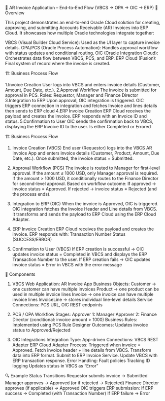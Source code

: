 📑 AR Invoice Application – End-to-End Flow (VBCS → OPA → OIC → ERP)
📌 Overview

This project demonstrates an end-to-end Oracle Cloud solution for creating, approving, and submitting Accounts Receivable (AR) Invoices into ERP Cloud.
It showcases how multiple Oracle technologies integrate together:

VBCS (Visual Builder Cloud Service): Used as the UI layer to capture invoice details.
OPA/PCS (Oracle Process Automation): Handles approval workflow with status updates and conditional routing.
OIC (Oracle Integration Cloud): Orchestrates data flow between VBCS, PCS, and ERP.
ERP Cloud (Fusion): Final system of record where the invoice is created.

🏗️ Business Process Flow

1.Invoice Creation
User logs into VBCS and enters invoice details (Customer, Amount, Due Date, etc.).
2.Approval Workflow
The invoice is submitted for approval in PCS.
Roles: Requestor, Manager and Finance Director 
3.Integration to ERP
Upon approval, OIC integration is triggered.
OIC triggers ERP connection in integration and 
fetches Invoice and lines details then sends to ERP cloud
4.ERP Invoice Creation
ERP Cloud receives the payload and creates the invoice.
ERP responds with an Invoice ID and status.
5.Confirmation to User
OIC sends the confirmation back to VBCS, displaying the ERP Invoice ID to the user.
Is either Completed or Errored

🏗️ Business Process Flow

1. Invoice Creation (VBCS)
End user (Requestor) logs into the VBCS AR Invoice App and enters invoice details (Customer, Product, Amount, Due Date, etc.).
Once submitted, the invoice status = Submitted.

2. Approval Workflow (PCS)
The invoice is routed to Manager for first-level approval.
If the amount ≤ 1000 USD, only Manager approval is required.
If the amount > 1000 USD, it conditionally routes to the Finance Director for second-level approval.
Based on workflow outcome:
If approved → invoice status = Approved.
If rejected → invoice status = Rejected (and the process ends).

3. Integration to ERP (OIC)
When the invoice is Approved, OIC is triggered.
OIC integration fetches the Invoice Header and Line details from VBCS.
It transforms and sends the payload to ERP Cloud using the ERP Cloud Adapter.

4. ERP Invoice Creation
ERP Cloud receives the payload and creates the invoice.
ERP responds with:
Transaction Number
Status (SUCCESS/ERROR)

5. Confirmation to User (VBCS)
If ERP creation is successful → OIC updates invoice status = Completed in VBCS and displays the ERP Transaction Number to the user.
If ERP creation fails → OIC updates invoice status = Error in VBCS with the error message

📂 Components
1. VBCS
Web Application: AR Invoice App
Business Objects:
Customer → one customer can have multiple invoices
Product → one product can be used in multiple invoice lines
Invoice → one invoice can have multiple invoice lines
InvoiceLine → stores individual line-level details
Service Connections: PCS URL, OIC REST endpoints

2. PCS / OPA
Workflow Stages:
Approver 1: Manager
Approver 2: Finance Director (conditional: invoice amount > 1000)
Business Rules: Implemented using PCS Rule Designer
Outcomes: Updates invoice status to Approved/Rejected

3. OIC Integrations
Integration Type: App-driven
Connections:
VBCS REST Adapter
ERP Cloud Adapter
Process:
Triggered when invoice = Approved.
Fetch invoice header + line details from VBCS.
Transform data into ERP format.
Submit to ERP Invoice Service.
Update VBCS with ERP transaction response.
Error Handling:
Fault policies
Tracking ID logging
Updates status in VBCS as “Error”

🔍 Example Status Transitions
Requestor submits invoice → Submitted
Manager approves → Approved (or if rejected → Rejected)
Finance Director approves (if applicable) → Approved
OIC triggers ERP submission:
If ERP success → Completed (with Transaction Number)
If ERP failure → Error

